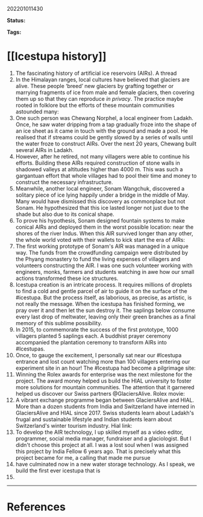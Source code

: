 202201011430

**Status:** 

**Tags:** 

# [[Icestupa history]]
1. The fascinating history of artificial ice reservoirs (AIRs). A thread
2. In the Himalayan ranges, local cultures have believed that glaciers are alive. These people ‘breed’ new glaciers by grafting together or marrying fragments of ice from male and female glaciers, then covering them up so that they can reproduce *in privacy*. The practice maybe rooted in folklore but the efforts of these mountain communities astounded many:   
3. One such person was Chewang Norphel, a local engineer from Ladakh. Once, he saw water dripping from a tap gradually froze into the shape of an ice sheet as it came in touch with the ground and made a pool. He realised that if streams could be gently slowed by a series of walls until the water froze to construct AIRs.  Over the next 20 years, Chewang built several AIRs in Ladakh. 
4. However, after he retired, not many villagers were able to continue his efforts. Building these AIRs required construction of stone walls in shadowed valleys at altitudes higher than 4000 m. This was such a gargantuan effort that whole villages had to pool their time and money to construct the necessary infrastructure.
5. Meanwhile, another local engineer, Sonam Wangchuk, discovered a solitary piece of ice lying happily under a bridge in the middle of May. Many would have dismissed this discovery as commonplace but not Sonam. He hypothesized that this ice lasted longer not just due to the shade but also due to its conical shape.
6. To prove his hypothesis, Sonam designed fountain systems to make conical AIRs and deployed them in the worst possible location: near the shores of the river Indus. When this AIR survived longer than any other, the whole world voted with their wallets to kick start the era of AIRs:
7. The first working prototype of Sonam's AIR was managed in a unique way. The funds from the crowdfunding campaign were distributed by the Phyang monastery to fund the living expenses of villagers and volunteers constructing the AIR. I was one such volunteer working with engineers, monks, farmers and students watching in awe how our small actions transformed these ice structures. 
8.  Icestupa creation is an intricate process. It requires millions of droplets to find a cold and gentle parcel of air to guide it on the surface of the #icestupa. But the process itself, as laborious, as precise, as artistic, is not really the message. When the icestupa has finished forming, we pray over it and then let the sun destroy it. The saplings below consume every last drop of meltwater, leaving only their green branches as a final memory of this sublime possibility.
9.  In 2015, to commemorate the success of the first prototype, 1000 villagers planted 5 saplings each. A buddhist prayer ceremony accompanied the plantation ceremony to transform AIRs into #Icestupas.
11. Once, to gauge the excitement, I personally sat near our #Icestupa entrance and lost count watching more than 100 villagers entering our experiment site in an hour! The #Icestupa had become a pilgrimage site:
12. Winning the Rolex awards for enterprise was the next milestone for the project. The award money helped us build the HIAL university to foster more solutions for mountain communities. The attention that it garnered helped us discover our Swiss partners @GlaciersAlive. Rolex movie:
13. A vibrant exchange programme began between GlaciersAlive and HIAL. More than a dozen students from India and Switzerland have interned in GlaciersAlive and HIAL since 2017. Swiss students learn about Ladakh's frugal and sustainable lifestyle and Indian students learn about Switzerland's winter tourism industry. Hial link:
15. To develop the AIR technology, I up skilled myself as a video editor, programmer, social media manager, fundraiser and a glaciologist. But I didn't choose this project at all. I was a lost soul when I was assigned this project by India Fellow 6 years ago. That is precisely what this project became for me, a calling that made me pursue 
16.  have culminated now in a new water storage technology. As I speak, we build the first ever icestupa that is 
17.  



---
# References